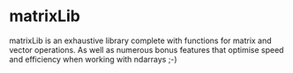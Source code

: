 # matrixLib

matrixLib is an exhaustive library complete with functions for matrix and vector operations.
As well as numerous bonus features that optimise speed and efficiency when working with ndarrays ;-)
